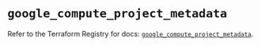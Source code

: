 # `google_compute_project_metadata`

Refer to the Terraform Registry for docs: [`google_compute_project_metadata`](https://registry.terraform.io/providers/hashicorp/google/6.24.0/docs/resources/compute_project_metadata).
